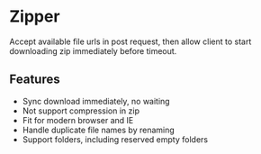 # Zipper
Accept available file urls in post request, then allow client to start downloading zip immediately before timeout.

## Features

- Sync download immediately, no waiting
- Not support compression in zip
- Fit for modern browser and IE
- Handle duplicate file names by renaming
- Support folders, including reserved empty folders
